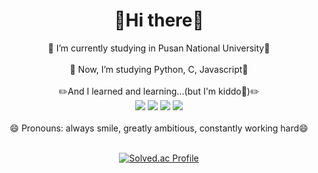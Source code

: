 <h1 align="center"> 👋Hi there👋</h1>

<div align = "center">
  🌱 I’m currently studying in Pusan National University🌱
  <br><br>
  🤔 Now, I’m studying Python, C, Javascript🤔
  <br><br>
  ✏️And I learned and learning...(but I'm kiddo🤣)✏️
  <br>
  <img src="https://img.shields.io/badge/html-E34F26?style=for-the-badge&logo=html5&logoColor=white">
  <img src="https://img.shields.io/badge/css-1572B6?style=for-the-badge&logo=css3&logoColor=white">
  <img src="https://img.shields.io/badge/javascript-F7DF1E?style=for-the-badge&logo=javascript&logoColor=black">
  <img src="https://img.shields.io/badge/jquery-0769AD?style=for-the-badge&logo=jquery&logoColor=white">
  <br>
  <br>
  😄 Pronouns: always smile, greatly ambitious, constantly working hard😄
  <br><br>
  
  [![Solved.ac Profile](http://mazassumnida.wtf/api/v2/generate_badge?boj=geemin2514)](https://solved.ac/geemin2514/)
  

</div>




<!--
**stopmin/stopmin** is a ✨ _special_ ✨ repository because its `README.md` (this file) appears on your GitHub profile.

Here are some ideas to get you started:


- 🔭 I’m currently working on PNU
- 👯 I’m looking to collaborate on ...
- 🤔 I’m looking for help with ...
- 💬 Ask me about ...
- 📫 How to reach me: ...
- 😄 Pronouns: ...
- ⚡ Fun fact: ...
-->
